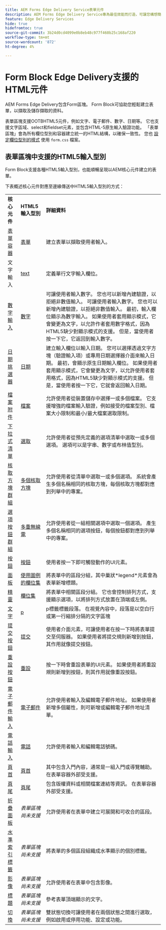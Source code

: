 ```yaml
---
title: AEM Forms Edge Delivery Service表單元件
description: AEM Forms Edge Delivery Service專為最佳效能而打造，可讓您構想簡化資料收集和使用者參與的未來。 本文列出所有可用於EDD表單的現成可用表單元件。
feature: Edge Delivery Services
hide: true
hidefromtoc: true
source-git-commit: 3b24d0cd4099e0b8eb48c977f460b25c168af220
workflow-type: tm+mt
source-wordcount: '872'
ht-degree: 4%

---
```





# Form Block Edge Delivery支援的HTML元件

AEM Forms Edge Delivery包含Form區塊。 Form Block可協助您輕鬆建立表單，以擷取及儲存擷取的資料。

表單區塊支援OOTBHTML5元件，例如文字、電子郵件、數字、日期等。 它也支援文字區域、select和fieldset元素，並包含HTML-5原生輸入驗證功能。 「表單區塊」會為所有欄位型別和容器建立統一的HTML結構，以確保一致性。 您也 [設定欄位型別的樣式](https://adobe-rnd.github.io/form-block/customization/styling_form) 使用 `form.css` 檔案。

## 表單區塊中支援的HTML5輸入型別

Form Block支援各種HTML5輸入型別，也能順暢呈現以AEM核心元件建立的表單。

下表概述核心元件對應至邊緣傳送中HTML5輸入型別的方式：

<table>
 <tbody>
  <tr>
   <td><b>核心元件</b> </td>
   <td><b>HTML5輸入型別</b> </td>
   <td><b>詳細資料</b></td>
  </tr>
  <tr>
   <td><a href ="https://experienceleague.adobe.com/docs/experience-manager-core-components/using/adaptive-forms/adaptive-forms-components/form-container.html">表單容器</a></td>
   <td><a href ="https://developer.mozilla.org/en-US/docs/Web/HTML/Element/input#form">表單 </td>
   <td> 建立表單以擷取使用者輸入。
   </td>
  </tr>
  <tr>
   <td><a herf="https://experienceleague.adobe.com/docs/experience-manager-core-components/using/adaptive-forms/adaptive-forms-components/text-input.html">文字輸入</a></td>
   <td><a href ="https://developer.mozilla.org/en-US/docs/Web/HTML/Element/input/text">text</a></td>
   <td> 定義單行文字輸入欄位。 </td>
  </tr>
  <tr>
   <td><a href = "https://experienceleague.adobe.com/docs/experience-manager-core-components/using/adaptive-forms/adaptive-forms-components/number-input.html">數字輸入</a></td>
   <td><a href = "https://developer.mozilla.org/en-US/docs/Web/HTML/Element/input/number">數字</a></td>
   <td>可讓使用者輸入數字。 您也可以新增內建驗證，以拒絕非數值輸入。 可讓使用者輸入數字。 您也可以新增內建驗證，以拒絕非數值輸入。 最初，輸入欄位顯示為數字輸入。 如果使用者套用顯示模式，它會變更為文字，以允許作者套用數字格式，因為HTML5缺少對顯示模式的支援。 但是，當使用者按一下它，它返回到輸入數字。</td>
  </tr>
  <tr>
   <td><a href ="https://experienceleague.adobe.com/docs/experience-manager-core-components/using/adaptive-forms/adaptive-forms-components/date-picker.html">日期挑選器</a></td>
   <td><a href = "https://developer.mozilla.org/en-US/docs/Web/HTML/Element/input/date">日期 </a></td>
   <td> 建立輸入欄位以輸入日期。 您可以選擇透過文字方塊（驗證輸入項）或專用日期選擇器介面來輸入日期。 最初，會顯示原生日期輸入欄位。 如果使用者套用顯示模式，它會變更為文字，以允許使用者套用格式，因為HTML5缺少對顯示模式的支援。 但是，當使用者按一下它，它就會返回輸入日期。</td>
  </tr>
  <tr>
   <td><a href ="https://experienceleague.adobe.com/docs/experience-manager-core-components/using/adaptive-forms/adaptive-forms-components/file-attachment.html">檔案附件</a></td>
   <td><a href ="https://developer.mozilla.org/en-US/docs/Web/HTML/Element/input/file">檔案</a></td>
   <td> 允許使用者從裝置儲存中選擇一或多個檔案。 它支援增強的檔案輸入驗證，例如接受的檔案型別、檔案大小限制和最小/最大檔案選取限制。 </td>
  </tr>
  <tr>
   <td><a href ="https://experienceleague.adobe.com/docs/experience-manager-core-components/using/adaptive-forms/adaptive-forms-components/drop-down.html"> 下拉式清單</a></td>
   <td><a href ="https://developer.mozilla.org/en-US/docs/Web/HTML/Element/select">選取</a></td>
   <td> 允許使用者從預先定義的選項清單中選取一或多個選項。 選項可以是字串、數字或布林值型別。</td>
  </tr>
  <tr>
   <td><a href ="https://experienceleague.adobe.com/docs/experience-manager-core-components/using/adaptive-forms/adaptive-forms-components/checkbox-group.html">核取方塊群組</a></td>
   <td><a href ="https://developer.mozilla.org/en-US/docs/Web/HTML/Element/input/checkbox">多個核取方塊</a></td>
   <td> 允許使用者從清單中選取一或多個選項。 系統會產生多個名稱相同的核取方塊，每個核取方塊都對應到列舉中的專案。 </td>
  </tr>
  <tr>
   <td><a href ="https://experienceleague.adobe.com/docs/experience-manager-core-components/using/adaptive-forms/adaptive-forms-components/radio-button.html">選項按鈕群組</td>
   <td><a href ="https://developer.mozilla.org/en-US/docs/Web/HTML/Element/input/radio">多重無線電</a></td>
   <td> 允許使用者從一組相關選項中選取一個選項。 產生多個名稱相同的選項按鈕，每個按鈕都對應到列舉中的專案。</td>
  </tr>
  <tr>
   <td><a href ="https://experienceleague.adobe.com/docs/experience-manager-core-components/using/adaptive-forms/adaptive-forms-components/button.html">按鈕</td>
   <td><a href ="https://developer.mozilla.org/en-US/docs/Web/HTML/Element/input/button">按鈕</a></td>
   <td>使用者按一下即可觸發動作的UI元素。 </td>
  </tr>
  <tr>
   <td><a href="" https://experienceleague.adobe.com/docs/experience-manager-core-components/using/adaptive-forms/adaptive-forms-components/panel-container.html">面板</a></td>
   <td><a href ="https://developer.mozilla.org/en-US/docs/Web/HTML/Element/fieldset">使用圖例的欄位集</a></td>
   <td> 將表單中的區段分組，其中巢狀*legend*元素會為表單新增標題。</td>
  </tr>
   <tr>
   <td><a href ="https://experienceleague.adobe.com/docs/experience-manager-core-components/using/adaptive-forms/adaptive-forms-components/wizard.html">精靈</a></td>
   <td><a href ="https://developer.mozilla.org/en-US/docs/Web/HTML/Element/fieldset">欄位集</a></td>
   <td>將表單中相關區段分組。 它也會控制排列方式，支援顯示選項，以將排列方式放置在頂端或左側。 </td>
  </tr>
    <tr>
   <td><a href ="https://experienceleague.adobe.com/docs/experience-manager-core-components/using/adaptive-forms/adaptive-forms-components/text.html">文字</a></td>
   <td><a href ="https://developer.mozilla.org/en-US/docs/Web/HTML/Element/p">p</a></td>
   <td>p標籤標籤段落。 在視覺內容中，段落是以空白行或第一行縮排分隔的文字區塊</td>
  </tr>
     <tr>
   <td><a href ="https://experienceleague.adobe.com/docs/experience-manager-core-components/using/adaptive-forms/adaptive-forms-components/submit-button.html">提交按鈕</td>
   <td><a href ="https://developer.mozilla.org/en-US/docs/Web/HTML/Element/input/submit">提交</a></td>
   <td> 使用者介面元素，可讓使用者在按一下時將表單提交至伺服器。 如果使用者將提交規則新增到按鈕，其作用就像提交按鈕。 </td>
  </tr>
     <tr>
   <td><a href = "https://experienceleague.adobe.com/docs/experience-manager-core-components/using/adaptive-forms/adaptive-forms-components/reset-button.html">重設按鈕</a></td>
   <td><a href ="https://developer.mozilla.org/en-US/docs/Web/HTML/Element/input/reset">重設</a></td>
   <td>按一下時會重設表單的UI元素。 如果使用者將重設規則新增到按鈕，則其作用就像重設按鈕。 </td>
  </tr>
    <tr>
   <td><a href ="https://experienceleague.adobe.com/docs/experience-manager-core-components/using/adaptive-forms/adaptive-forms-components/email-input.html">電子郵件輸入</td>
   <td><a href ="https://developer.mozilla.org/en-US/docs/Web/HTML/Element/input/email">電子郵件</a></td>
   <td> 允許使用者輸入及編輯電子郵件地址。 如果使用者新增多個屬性，則可新增或編輯電子郵件地址清單。</td>
  </tr>
   <tr>
   <td><a href ="https://experienceleague.adobe.com/docs/experience-manager-core-components/using/adaptive-forms/adaptive-forms-components/telephone-input.html">電話輸入</a></td>
   <td><a href ="https://developer.mozilla.org/en-US/docs/Web/HTML/Element/input/tel">電話</a></td>
   <td>允許使用者輸入和編輯電話號碼。</td>
  </tr>
   <tr>
   <td><a href ="https://experienceleague.adobe.com/docs/experience-manager-core-components/using/adaptive-forms/adaptive-forms-components/header.html">頁首</td>
   <td><a href = "https://developer.mozilla.org/en-US/docs/Web/HTML/Element/header"> 頁首</a></td>
   <td>其中包含入門內容，通常是一組入門或導覽輔助。 在表單容器外部受支援。 </td>
  </tr>
  <tr>
   <td><a href ="https://experienceleague.adobe.com/docs/experience-manager-core-components/using/adaptive-forms/adaptive-forms-components/footer.html">頁尾</td>
   <td><a href = "https://developer.mozilla.org/en-US/docs/Web/HTML/Element/footer">頁尾</a></td>
   <td> 包含版權資料或相關檔案連結等資訊。 在表單容器外部受支援。</td>
  </tr>
  <tr>
   <td><a href = "https://experienceleague.adobe.com/docs/experience-manager-core-components/using/adaptive-forms/adaptive-forms-components/accordion.html">折疊面板<a></td>
   <td><i>表單區塊尚未支援</i></td>
   <td> 允許使用者在表單中建立可展開和可收合的區段。 </td>
  </tr>
  <tr>
   <td><a href ="https://experienceleague.adobe.com/docs/experience-manager-core-components/using/adaptive-forms/adaptive-forms-components/horizontal-tabs.html">水準索引標籤</a></td>
   <td><i>表單區塊尚未支援</i></td>
   <td>將表單的多個區段組織成水準顯示的個別標籤。</td>
  </tr>
  <tr>
   <td><a href = "https://experienceleague.adobe.com/docs/experience-manager-core-components/using/adaptive-forms/adaptive-forms-components/image.html">影像</a></td>
   <td><i>表單區塊尚未支援</i></td>
   <td> 允許使用者在表單中包含影像。</td>
  </tr><tr>
   <td><a href ="https://experienceleague.adobe.com/docs/experience-manager-core-components/using/adaptive-forms/adaptive-forms-components/title.html">標題</a></td>
   <td><i>表單區塊尚未支援</i></td>
   <td> 參考表單頂端顯示的文字。 </td>
  </tr>
  <tr>
   <td><a href = "https://experienceleague.adobe.com/docs/experience-manager-core-components/using/adaptive-forms/adaptive-forms-components/submit-button.html">切換</td>
   <td><i>表單區塊尚未支援</i></td>
   <td> 雙狀態切換可讓使用者在兩個狀態之間進行選取，例如啟用或停用功能、設定或功能。</td>
  </tr>
 </tbody>
</table>


